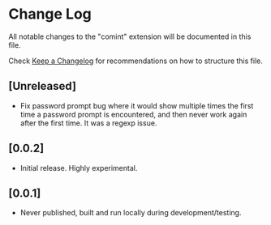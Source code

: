 # Change Log

All notable changes to the "comint" extension will be documented in this file.

Check [Keep a Changelog](http://keepachangelog.com/) for recommendations on how to structure this file.

## [Unreleased]

- Fix password prompt bug where it would show multiple times the first time a password prompt is encountered, 
  and then never work again after the first time. It was a regexp issue.

## [0.0.2]

- Initial release. Highly experimental.

## [0.0.1]

- Never published, built and run locally during development/testing.